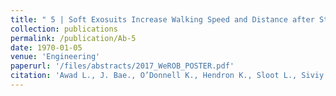 ```yaml
---
title: " 5 | Soft Exosuits Increase Walking Speed and Distance after Stroke"
collection: publications
permalink: /publication/Ab-5
date: 1970-01-05
venue: 'Engineering'
paperurl: '/files/abstracts/2017_WeROB_POSTER.pdf'
citation: 'Awad L., J. Bae., O’Donnell K., Hendron K., Sloot L., Siviy C., <b>Kudzia P.</b>, Ellis T., Walsh C., Soft Exosuits Increase Walking Speed and Distance after Stroke. <i> International Symposium on Wearable amd Rehabilitation Robotics (WeRob)</i>. Houston, Texas, USA. Award: Best Poster Finalist, <b>2017</b>'
---
```

